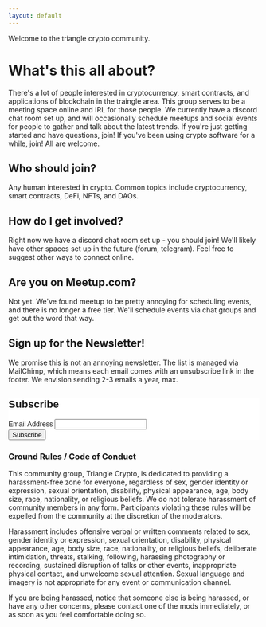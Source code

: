```yaml
---
layout: default
---
```


Welcome to the triangle crypto community. 

# What's this all about?

There's a lot of people interested in cryptocurrency, smart contracts, and applications of blockchain in the traingle area. This group serves to be a meeting space online and IRL for those people. We currently have a discord chat room set up, and will occasionally schedule meetups and social events for people to gather and talk about the latest trends. If you're just getting started and have questions, join! If you've been using crypto software for a while, join! All are welcome.

## Who should join?

Any human interested in crypto. Common topics include cryptocurrency, smart contracts, DeFi, NFTs, and DAOs.


## How do I get involved?

Right now we have a discord chat room set up - you should join! We'll likely have other spaces set up in the future (forum, telegram). Feel free to suggest other ways to connect online.

## Are you on Meetup.com?

Not yet. We've found meetup to be pretty annoying for scheduling events, and there is no longer a free tier. We'll schedule events via chat groups and get out the word that way.

## Sign up for the Newsletter!

We promise this is not an annoying newsletter. The list is managed via MailChimp, which means each email comes with an unsubscribe link in the footer. We envision sending 2-3 emails a year, max.

<!-- Begin Mailchimp Signup Form -->
<link href="//cdn-images.mailchimp.com/embedcode/classic-10_7.css" rel="stylesheet" type="text/css">
<style type="text/css">
	#mc_embed_signup{background:#fff; clear:left; font:14px Helvetica,Arial,sans-serif; }
	/* Add your own Mailchimp form style overrides in your site stylesheet or in this style block.
	   We recommend moving this block and the preceding CSS link to the HEAD of your HTML file. */
</style>
<div id="mc_embed_signup">
<form action="https://chainrelay.us18.list-manage.com/subscribe/post?u=32a55444e935fb59ba81a5d1b&amp;id=fca3bedc52" method="post" id="mc-embedded-subscribe-form" name="mc-embedded-subscribe-form" class="validate" target="_blank" novalidate>
    <div id="mc_embed_signup_scroll">
	<h2>Subscribe</h2>
<div class="mc-field-group">
	<label for="mce-EMAIL">Email Address </label>
	<input type="email" value="" name="EMAIL" class="required email" id="mce-EMAIL">
</div>
	<div id="mce-responses" class="clear">
		<div class="response" id="mce-error-response" style="display:none"></div>
		<div class="response" id="mce-success-response" style="display:none"></div>
	</div>    <!-- real people should not fill this in and expect good things - do not remove this or risk form bot signups-->
    <div style="position: absolute; left: -5000px;" aria-hidden="true"><input type="text" name="b_32a55444e935fb59ba81a5d1b_fca3bedc52" tabindex="-1" value=""></div>
    <div class="clear"><input type="submit" value="Subscribe" name="subscribe" id="mc-embedded-subscribe" class="button"></div>
    </div>
</form>
</div>
<script type='text/javascript' src='//s3.amazonaws.com/downloads.mailchimp.com/js/mc-validate.js'></script><script type='text/javascript'>(function($) {window.fnames = new Array(); window.ftypes = new Array();fnames[0]='EMAIL';ftypes[0]='email';fnames[1]='FNAME';ftypes[1]='text';fnames[2]='LNAME';ftypes[2]='text';fnames[3]='ADDRESS';ftypes[3]='address';fnames[4]='PHONE';ftypes[4]='phone';fnames[5]='FULLNAME';ftypes[5]='text';fnames[6]='CONAME';ftypes[6]='text';fnames[7]='OTHERDEETS';ftypes[7]='text';}(jQuery));var $mcj = jQuery.noConflict(true);</script>
<!--End mc_embed_signup-->

### Ground Rules / Code of Conduct

This community group, Triangle Crypto, is dedicated to providing a harassment-free zone for everyone, regardless of sex, gender identity or expression, sexual orientation, disability, physical appearance, age, body size, race, nationality, or religious beliefs. We do not tolerate harassment of community members in any form. Participants violating these rules will be expelled from the community at the discretion of the moderators.

Harassment includes offensive verbal or written comments related to sex, gender identity or expression, sexual orientation, disability, physical appearance, age, body size, race, nationality, or religious beliefs, deliberate intimidation, threats, stalking, following, harassing photography or recording, sustained disruption of talks or other events, inappropriate physical contact, and unwelcome sexual attention. Sexual language and imagery is not appropriate for any event or communication channel.

If you are being harassed, notice that someone else is being harassed, or have any other concerns, please contact one of the mods immediately, or as soon as you feel comfortable doing so.

